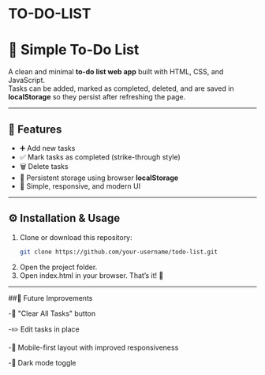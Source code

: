 # TO-DO-LIST
# 📝 Simple To-Do List

A clean and minimal **to-do list web app** built with HTML, CSS, and JavaScript.  
Tasks can be added, marked as completed, deleted, and are saved in **localStorage** so they persist after refreshing the page.

---

## 🚀 Features
- ➕ Add new tasks  
- ✅ Mark tasks as completed (strike-through style)  
- 🗑️ Delete tasks  
- 💾 Persistent storage using browser **localStorage**  
- 🎨 Simple, responsive, and modern UI  

---

## ⚙️ Installation & Usage
1. Clone or download this repository:
   ```bash
   git clone https://github.com/your-username/todo-list.git
2. Open the project folder.
3. Open index.html in your browser. That’s it! 🎉
   
---  

##📌 Future Improvements

-🧹 "Clear All Tasks" button

-✏️ Edit tasks in place

-📱 Mobile-first layout with improved responsiveness

-🌙 Dark mode toggle
